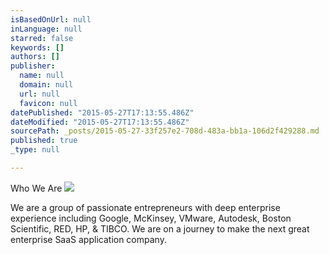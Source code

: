 ```yaml
---
isBasedOnUrl: null
inLanguage: null
starred: false
keywords: []
authors: []
publisher:
  name: null
  domain: null
  url: null
  favicon: null
datePublished: "2015-05-27T17:13:55.486Z"
dateModified: "2015-05-27T17:13:55.486Z"
sourcePath: _posts/2015-05-27-33f257e2-708d-483a-bb1a-106d2f429288.md
published: true
_type: null

---
```

Who We Are
![](http://the-grid-user-content.s3-us-west-2.amazonaws.com/6c6c0833-2ae4-4814-b252-786745048665.jpg)

We are a group of passionate entrepreneurs with deep enterprise experience including Google, McKinsey, VMware, Autodesk, Boston Scientific, RED, HP, & TIBCO. We are on a journey to make the next great enterprise SaaS application company.
